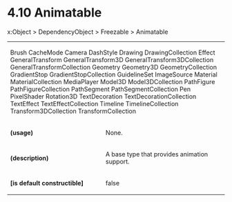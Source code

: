 <html dir="LTR" xmlns:mshelp="http://msdn.microsoft.com/mshelp" xmlns:ddue="http://ddue.schemas.microsoft.com/authoring/2003/5" xmlns:xlink="http://www.w3.org/1999/xlink" xmlns:tool="http://www.microsoft.com/tooltip"><body><input type="hidden" id="userDataCache" class="userDataStyle"><input type="hidden" id="hiddenScrollOffset"><img id="dropDownImage" style="display:none; height:0; width:0;" src="../local/drpdown.gif"><img id="dropDownHoverImage" style="display:none; height:0; width:0;" src="../local/drpdown_orange.gif"><img id="collapseImage" style="display:none; height:0; width:0;" src="../local/collapse.gif"><img id="expandImage" style="display:none; height:0; width:0;" src="../local/exp.gif"><img id="collapseAllImage" style="display:none; height:0; width:0;" src="../local/collall.gif"><img id="expandAllImage" style="display:none; height:0; width:0;" src="../local/expall.gif"><img id="copyImage" style="display:none; height:0; width:0;" src="../local/copycode.gif"><img id="copyHoverImage" style="display:none; height:0; width:0;" src="../local/copycodeHighlight.gif"><div id="header"><h1 class="heading">4.10 Animatable</h1></div><div id="mainSection"><div id="mainBody"><div id="allHistory" class="saveHistory" onsave="saveAll()" onload="loadAll()"></div>
				<p xmlns:wsd="http://wsdev.schemas.microsoft.com/authoring/2008/2" xmlns:msxsl="urn:schemas-microsoft-com:xslt" xmlns:script="urn:script" xmlns:build="urn:build">
				</p>
			<div id="sectionSection0" class="section" name="collapseableSection"><content xmlns="http://ddue.schemas.microsoft.com/authoring/2003/5" xmlns:wsd="http://wsdev.schemas.microsoft.com/authoring/2008/2" xmlns:msxsl="urn:schemas-microsoft-com:xslt" xmlns:script="urn:script" xmlns:build="urn:build">
				</content></div><div id="sectionSection1" class="section" name="collapseableSection"><content xmlns="http://ddue.schemas.microsoft.com/authoring/2003/5" xmlns:wsd="http://wsdev.schemas.microsoft.com/authoring/2008/2" xmlns:msxsl="urn:schemas-microsoft-com:xslt" xmlns:script="urn:script" xmlns:build="urn:build">
					<p xmlns="">
						<mshelp:link keywords="ede4c53c-28c9-420a-b2bb-74ad1d6320fd" tabindex="0">x:Object</mshelp:link> &gt; <mshelp:link keywords="6ca4c982-6a3c-4708-a5ca-065f010b3dc0" tabindex="0">DependencyObject</mshelp:link> &gt; <mshelp:link keywords="6cbb1c25-14d2-4bf1-b41e-2a38dd70b568" tabindex="0">Freezable</mshelp:link> &gt; Animatable</p>
					<p xmlns=""><b></b></p><table class="ProtocolAuthoredTable" xmlns=""><tr>
								<td colspan="2">
									<p>
										<mshelp:link keywords="fd54caf6-49c1-4578-a71a-9c472d96b19b" tabindex="0">Brush</mshelp:link> <mshelp:link keywords="fc8a32f0-578b-497e-9fd2-26ac93fd1d55" tabindex="0">CacheMode</mshelp:link> <mshelp:link keywords="cc13a7a6-f453-4cb8-a105-53d3aaddf889" tabindex="0">Camera</mshelp:link> <mshelp:link keywords="4475f046-0d16-4f44-bcc6-2c300d3b8486" tabindex="0">DashStyle</mshelp:link> <mshelp:link keywords="33728f06-73b6-4d81-b12f-8eb1f757d26a" tabindex="0">Drawing</mshelp:link> <mshelp:link keywords="fb1c8544-1fa1-4806-93f9-42be05d1505c" tabindex="0">DrawingCollection</mshelp:link> <mshelp:link keywords="c70d96ca-48a0-401d-aef3-37dcfe311534" tabindex="0">Effect</mshelp:link> <mshelp:link keywords="b3dd50a1-72c8-4ccf-8968-d7ad87954375" tabindex="0">GeneralTransform</mshelp:link> <mshelp:link keywords="20b5b4bd-7f86-4239-a634-d32a39462581" tabindex="0">GeneralTransform3D</mshelp:link> <mshelp:link keywords="428f5222-d7c1-4a69-83a4-4d1c82f0a847" tabindex="0">GeneralTransform3DCollection</mshelp:link> <mshelp:link keywords="46a8a1e8-6c67-4352-9311-0389223ea57c" tabindex="0">GeneralTransformCollection</mshelp:link> <mshelp:link keywords="ca1fcee2-bc75-432f-a771-f0f40ca7dc3b" tabindex="0">Geometry</mshelp:link> <mshelp:link keywords="bbf1655f-4633-46e5-8fac-c315fd856216" tabindex="0">Geometry3D</mshelp:link> <mshelp:link keywords="a337fd66-df58-455d-ad5c-175085207a4a" tabindex="0">GeometryCollection</mshelp:link> <mshelp:link keywords="401be274-3925-4ff0-b37a-2c81132ac4f6" tabindex="0">GradientStop</mshelp:link> <mshelp:link keywords="0fc5242d-90a3-4cdc-937c-3e165296c645" tabindex="0">GradientStopCollection</mshelp:link> <mshelp:link keywords="41b0b68a-faa1-48b3-b2c2-275b130ff3d0" tabindex="0">GuidelineSet</mshelp:link> <mshelp:link keywords="491b2f39-1553-4557-a7df-403c652dfbc7" tabindex="0">ImageSource</mshelp:link> <mshelp:link keywords="9916ef39-81d3-492c-ab5e-f30c45a07dca" tabindex="0">Material</mshelp:link> <mshelp:link keywords="6c3ac97a-1a5b-4e4a-a54a-7fbd1959178d" tabindex="0">MaterialCollection</mshelp:link> <mshelp:link keywords="9e95622d-8deb-45ea-816e-e2e5f41a65b2" tabindex="0">MediaPlayer</mshelp:link> <mshelp:link keywords="84740c41-6cef-48ff-a97d-94f137e73111" tabindex="0">Model3D</mshelp:link> <mshelp:link keywords="5c3380c3-e555-4536-a320-c6ef3a9c0355" tabindex="0">Model3DCollection</mshelp:link> <mshelp:link keywords="8ad5086a-4f79-426e-88b1-783004bc91d9" tabindex="0">PathFigure</mshelp:link> <mshelp:link keywords="0b1f3d22-4a17-439a-826a-a4af91489eb2" tabindex="0">PathFigureCollection</mshelp:link> <mshelp:link keywords="731c395d-f559-4020-832e-8360681a463a" tabindex="0">PathSegment</mshelp:link> <mshelp:link keywords="5204391e-9979-4768-971e-16c26924fd53" tabindex="0">PathSegmentCollection</mshelp:link> <mshelp:link keywords="89203174-98bf-437b-8478-7544f3dcaceb" tabindex="0">Pen</mshelp:link> <mshelp:link keywords="82c2a275-83f7-4c64-96fc-7093eb0e35cb" tabindex="0">PixelShader</mshelp:link> <mshelp:link keywords="e1c7c6f4-54b8-48ec-a60d-3f25955e6538" tabindex="0">Rotation3D</mshelp:link> <mshelp:link keywords="c2c2f945-930f-47e2-950c-755de032db5f" tabindex="0">TextDecoration</mshelp:link> <mshelp:link keywords="f1d8fa30-c169-4d1e-9702-47fc149ab278" tabindex="0">TextDecorationCollection</mshelp:link> <mshelp:link keywords="96d9b6fe-14fa-463e-bda8-c1c4a76fd87d" tabindex="0">TextEffect</mshelp:link> <mshelp:link keywords="944fc34f-5815-4b60-b743-a4ad335c4e5c" tabindex="0">TextEffectCollection</mshelp:link> <mshelp:link keywords="31e90b3f-87d4-430d-a765-495fd98324b8" tabindex="0">Timeline</mshelp:link> <mshelp:link keywords="118fd1e6-acd9-4851-89c4-1c4159097fe0" tabindex="0">TimelineCollection</mshelp:link> <mshelp:link keywords="1d3660ee-2954-4fb5-a3cb-afa8109e4c56" tabindex="0">Transform3DCollection</mshelp:link> <mshelp:link keywords="d3e68c96-9397-4463-aede-6edc569a9cd1" tabindex="0">TransformCollection</mshelp:link></p>
								</td>
							</tr><tr>
							<td>
								<p>
									<b>(usage)</b>
								</p>
							</td>
							<td>
								<p>None.</p>
							</td>
						</tr><tr>
							<td>
								<p>
									<b>(description)</b>
								</p>
							</td>
							<td>
								<p>A base type that provides animation support.</p>
							</td>
						</tr><tr>
							<td>
								<p>
									<b>[is default constructible]</b>
								</p>
							</td>
							<td>
								<p>false</p>
							</td>
						</tr></table>
				</content></div><!--[if gte IE 5]>
			<tool:tip element="languageFilterToolTip" avoidmouse="false"/>
		<![endif]--></div><a name="feedback"></a><span></span></div></body></html>